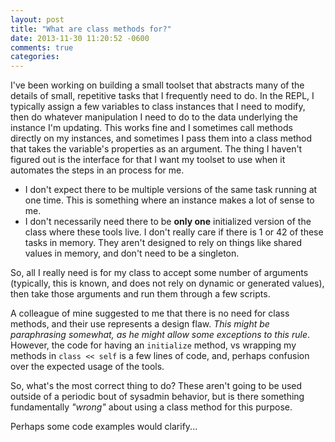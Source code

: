 ```yaml
---
layout: post
title: "What are class methods for?"
date: 2013-11-30 11:20:52 -0600
comments: true
categories: 
---
```

I've been working on building a small toolset that abstracts many of the details of small, repetitive tasks that I frequently need to do.  In the REPL, I typically assign a few variables to class instances that I need to modify, then do whatever manipulation I need to do to the data underlying the instance I'm updating.  This works fine and I sometimes call methods directly on my instances, and sometimes I pass them into a class method that takes the variable's properties as an argument.  The thing I haven't figured out is the interface for that I want my toolset to use when it automates the steps in an process for me.

- I don't expect there to be multiple versions of the same task running at one time.  This is something where an instance makes a lot of sense to me.
- I don't necessarily need there to be **only one** initialized version of the class where these tools live.  I don't really care if there is 1 or 42 of these tasks in memory.  They aren't designed to rely on things like shared values in memory, and don't need to be a singleton.

So, all I really need is for my class to accept some number of arguments (typically, this is known, and does not rely on dynamic or generated values), then take those arguments and run them through a few scripts.

A colleague of mine suggested to me that there is no need for class methods, and their use represents a design flaw. _This might be paraphrasing somewhat, as he might allow some exceptions to this rule_.  However, the code for having an `initialize` method, vs wrapping my methods in `class << self` is a few lines of code, and, perhaps confusion over the expected usage of the tools.

So, what's the most correct thing to do?  These aren't going to be used outside of a periodic bout of sysadmin behavior, but is there something fundamentally _"wrong"_ about using a class method for this purpose.

Perhaps some code examples would clarify...
